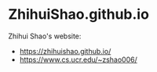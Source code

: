 # ZhihuiShao.github.io

Zhihui Shao's website: 
* https://zhihuishao.github.io/
* https://www.cs.ucr.edu/~zshao006/
